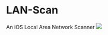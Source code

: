 LAN-Scan
========

An iOS Local Area Network Scanner
![](http://https://github.com/mongizaidi/LAN-Scan/blob/master/LAN%20Scan/screenshot.png)
